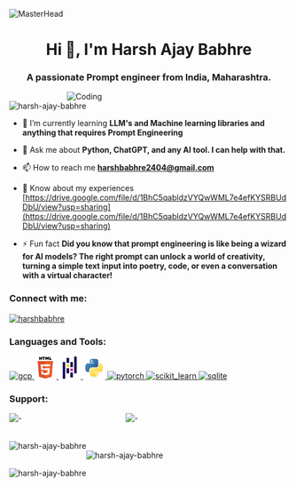 ![MasterHead](https://user-images.githubusercontent.com/74038190/225813708-98b745f2-7d22-48cf-9150-083f1b00d6c9.gif)
<h1 align="center">Hi 👋, I'm Harsh Ajay Babhre</h1>
<h3 align="center">A passionate Prompt engineer from India, Maharashtra.</h3>
<img align="right" alt="Coding" width="400" src="https://camo.githubusercontent.com/88adc7c88c9d3dba7479020846ed35d13410e3707c7f149e1c6140cc6beaef9a/68747470733a2f2f70687973696373677572756b756c2e66696c65732e776f726470726573732e636f6d2f323031392f30322f6368617261637465722d312e676966">

<p align="left"> <img src="https://komarev.com/ghpvc/?username=harsh-ajay-babhre&label=Profile%20views&color=0e75b6&style=flat" alt="harsh-ajay-babhre" /> </p>

- 🌱 I’m currently learning **LLM's and Machine learning libraries and anything that requires Prompt Engineering**

- 💬 Ask me about **Python, ChatGPT, and any AI tool. I can help with that.**

- 📫 How to reach me **harshbabhre2404@gmail.com**

- 📄 Know about my experiences [https://drive.google.com/file/d/1BhC5qabldzVYQwWML7e4efKYSRBUdDbU/view?usp=sharing](https://drive.google.com/file/d/1BhC5qabldzVYQwWML7e4efKYSRBUdDbU/view?usp=sharing)

- ⚡ Fun fact **Did you know that prompt engineering is like being a wizard for AI models? The right prompt can unlock a world of creativity, turning a simple text input into poetry, code, or even a conversation with a virtual character!**

<h3 align="left">Connect with me:</h3>
<p align="left">
<a href="https://instagram.com/harshbabhre" target="blank"><img align="center" src="https://raw.githubusercontent.com/rahuldkjain/github-profile-readme-generator/master/src/images/icons/Social/instagram.svg" alt="harshbabhre" height="30" width="40" /></a>
</p>

<h3 align="left">Languages and Tools:</h3>
<p align="left"> <a href="https://cloud.google.com" target="_blank" rel="noreferrer"> <img src="https://www.vectorlogo.zone/logos/google_cloud/google_cloud-icon.svg" alt="gcp" width="40" height="40"/> </a> <a href="https://www.w3.org/html/" target="_blank" rel="noreferrer"> <img src="https://raw.githubusercontent.com/devicons/devicon/master/icons/html5/html5-original-wordmark.svg" alt="html5" width="40" height="40"/> </a> <a href="https://pandas.pydata.org/" target="_blank" rel="noreferrer"> <img src="https://raw.githubusercontent.com/devicons/devicon/2ae2a900d2f041da66e950e4d48052658d850630/icons/pandas/pandas-original.svg" alt="pandas" width="40" height="40"/> </a> <a href="https://www.python.org" target="_blank" rel="noreferrer"> <img src="https://raw.githubusercontent.com/devicons/devicon/master/icons/python/python-original.svg" alt="python" width="40" height="40"/> </a> <a href="https://pytorch.org/" target="_blank" rel="noreferrer"> <img src="https://www.vectorlogo.zone/logos/pytorch/pytorch-icon.svg" alt="pytorch" width="40" height="40"/> </a> <a href="https://scikit-learn.org/" target="_blank" rel="noreferrer"> <img src="https://upload.wikimedia.org/wikipedia/commons/0/05/Scikit_learn_logo_small.svg" alt="scikit_learn" width="40" height="40"/> </a> <a href="https://www.sqlite.org/" target="_blank" rel="noreferrer"> <img src="https://www.vectorlogo.zone/logos/sqlite/sqlite-icon.svg" alt="sqlite" width="40" height="40"/> </a> </p>

<h3 align="left">Support:</h3>
<p><a href="https://www.buymeacoffee.com/-"> <img align="left" src="https://cdn.buymeacoffee.com/buttons/v2/default-yellow.png" height="50" width="210" alt="-" /></a><a href="https://ko-fi.com/-"> <img align="left" src="https://cdn.ko-fi.com/cdn/kofi3.png?v=3" height="50" width="210" alt="-" /></a></p><br><br>

<p><img align="left" src="https://github-readme-stats.vercel.app/api/top-langs?username=harsh-ajay-babhre&show_icons=true&locale=en&layout=compact" alt="harsh-ajay-babhre" /></p>

<p>&nbsp;<img align="center" src="https://github-readme-stats.vercel.app/api?username=harsh-ajay-babhre&show_icons=true&locale=en" alt="harsh-ajay-babhre" /></p>

<p><img align="center" src="https://github-readme-streak-stats.herokuapp.com/?user=harsh-ajay-babhre&" alt="harsh-ajay-babhre" /></p>
